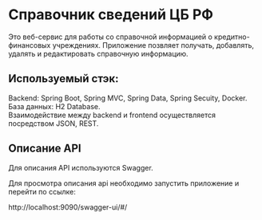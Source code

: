 # Cправочник сведений ЦБ РФ

Это веб-сервис для работы со справочной информацией о кредитно-финансовых учреждениях.
Приложение позвляет получать, добавлять, удалять и редактировать справочную информацию.

## Используемый стэк:
Backend: Spring Boot, Spring MVC, Spring Data, Spring Secuity, Docker.     
База данных: H2 Database.       
Взаимодействие между backend и frontend осуществляется посредством JSON, REST.       

## Описание API
Для описания API используются Swagger.

Для просмотра описания api необходимо запустить приложение и перейти по ссылке:

http://localhost:9090/swagger-ui/#/
